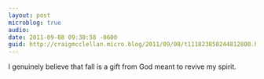 ```yaml
---
layout: post
microblog: true
audio: 
date: 2011-09-08 09:30:58 -0600
guid: http://craigmcclellan.micro.blog/2011/09/08/t111823850244812800.html
---
```

I genuinely believe that fall is a gift from God meant to revive my spirit.
